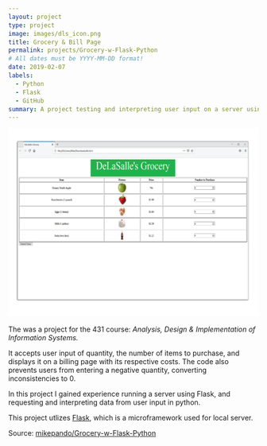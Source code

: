 ```yaml
---
layout: project
type: project
image: images/dls_icon.png
title: Grocery & Bill Page
permalink: projects/Grocery-w-Flask-Python
# All dates must be YYYY-MM-DD format!
date: 2019-02-07
labels:
  - Python
  - Flask
  - GitHub
summary: A project testing and interpreting user input on a server using a mock Grocery page.
---
```


<img class="ui medium right floated rounded image" src="../images/dlswindow.png"> 

The was a project for the 431 course: *Analysis, Design & Implementation of Information Systems.* 

It accepts user input of quantity, the number of items to purchase, and displays it on a billing page with its respective costs. The code also prevents users from entering a negative quantity, converting inconsistencies to 0.

In this project I gained experience running a server using Flask, and requesting and interpreting data from user input in python. 

This project utlizes [Flask](https://www.alphavantage.co/), which is a microframework used for local server.

Source: <a href="https://github.com/mikepando/Grocery-w-Flask-Python"><i class="large github icon "></i>mikepando/Grocery-w-Flask-Python</a>

